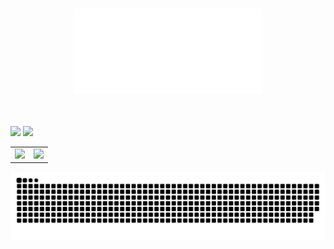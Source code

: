 <br>
<p align="center">
  <picture>
    <source srcset="Signature_Black.png" media="(prefers-color-scheme: light)">
    <source srcset="Signature_White.png" media="(prefers-color-scheme: dark)">
    <img src="Signature_White.png" style="width: 60%;" alt="Signature">
  </picture>
</p>
<br><br>


<picture>
  <source
    srcset="https://github-readme-stats.vercel.app/api?username=y-dada-dev&show_icons=true&include_all_commits=true&hide=contribs&hide_border=true&theme=dark&bg_color=00000000&ring_color=2dba4e"
    media="(prefers-color-scheme: dark)"
  />
  <source
    srcset="https://github-readme-stats.vercel.app/api?username=y-dada-dev&show_icons=true&include_all_commits=true&hide=contribs&hide_border=true&theme=vue&bg_color=00000000&ring_color=2dba4e"
    media="(prefers-color-scheme: light)"
  />
  <img src="https://github-readme-stats.vercel.app/api?username=y-dada-dev&show_icons=true&include_all_commits=true&hide=contribs&hide_border=true" />
</picture>



<picture>
  <source
    srcset="https://github-readme-stats.vercel.app/api?username=y-dada-dev&show_icons=true&include_all_commits=true&hide=contribs&hide_border=true&theme=dark&bg_color=00000000&ring_color=2dba4e"
    media="(prefers-color-scheme: dark)"
  />
  <source
    srcset="https://github-readme-stats.vercel.app/api?username=y-dada-dev&show_icons=true&include_all_commits=true&hide=contribs&hide_border=true&theme=vue&bg_color=00000000&ring_color=2dba4e"
    media="(prefers-color-scheme: light)"
  />
  <img src="https://github-readme-stats.vercel.app/api?username=y-dada-dev&show_icons=true&include_all_commits=true&hide=contribs&hide_border=true" />
</picture>





<table style="width: 100%; text-align: center;">
  <tr>
    <td style="vertical-align: top;" >
      <img src="https://github-readme-stats.vercel.app/api?username=y-dada-dev&rank_icon=github&show=discussions_started,discussions_answered&show_icons=true&include_all_commits=true&hide=contribs&theme=dark&bg_color=00000000&hide_border=true&ring_color=2dba4e"/>
    </td>
    <td style="vertical-align: top;">
      <img src="https://github-readme-stats.vercel.app/api/top-langs/?username=y-dada-dev&layout=compact&langs_count=12&hide=PLpgSQL,Tex,Hack,Shell,jupyter%20notebook,Less&theme=dark&bg_color=00000000&hide_border=true&ring_color=2dba4e"/>
    </td>
  </tr>
</table>







<picture>
  <img src="github-user-contribution.svg" />
</picture>
